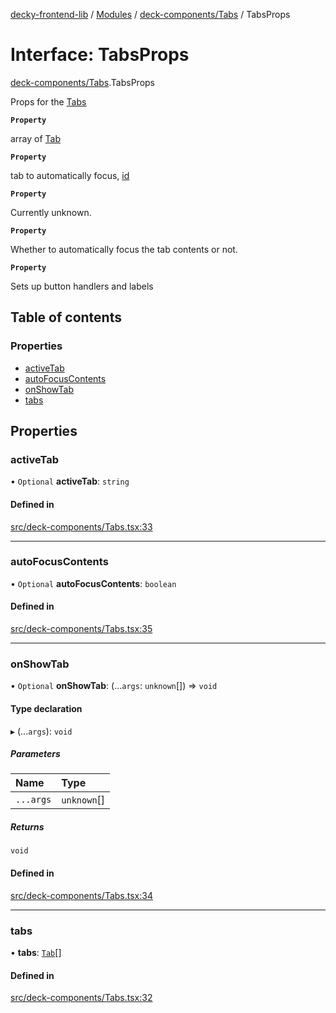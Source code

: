 [decky-frontend-lib](../README.md) / [Modules](../modules.md) / [deck-components/Tabs](../modules/deck_components_Tabs.md) / TabsProps

# Interface: TabsProps

[deck-components/Tabs](../modules/deck_components_Tabs.md).TabsProps

Props for the [Tabs](../modules/deck_components_Tabs.md#tabs)

**`Property`**

array of [Tab](deck_components_Tabs.Tab.md)

**`Property`**

tab to automatically focus, [id](deck_components_Tabs.Tab.md#id)

**`Property`**

Currently unknown.

**`Property`**

Whether to automatically focus the tab contents or not.

**`Property`**

Sets up button handlers and labels

## Table of contents

### Properties

- [activeTab](deck_components_Tabs.TabsProps.md#activetab)
- [autoFocusContents](deck_components_Tabs.TabsProps.md#autofocuscontents)
- [onShowTab](deck_components_Tabs.TabsProps.md#onshowtab)
- [tabs](deck_components_Tabs.TabsProps.md#tabs)

## Properties

### activeTab

• `Optional` **activeTab**: `string`

#### Defined in

[src/deck-components/Tabs.tsx:33](https://github.com/SteamDeckHomebrew/decky-frontend-lib/blob/0e0e0d2/src/deck-components/Tabs.tsx#L33)

___

### autoFocusContents

• `Optional` **autoFocusContents**: `boolean`

#### Defined in

[src/deck-components/Tabs.tsx:35](https://github.com/SteamDeckHomebrew/decky-frontend-lib/blob/0e0e0d2/src/deck-components/Tabs.tsx#L35)

___

### onShowTab

• `Optional` **onShowTab**: (...`args`: `unknown`[]) => `void`

#### Type declaration

▸ (...`args`): `void`

##### Parameters

| Name | Type |
| :------ | :------ |
| `...args` | `unknown`[] |

##### Returns

`void`

#### Defined in

[src/deck-components/Tabs.tsx:34](https://github.com/SteamDeckHomebrew/decky-frontend-lib/blob/0e0e0d2/src/deck-components/Tabs.tsx#L34)

___

### tabs

• **tabs**: [`Tab`](deck_components_Tabs.Tab.md)[]

#### Defined in

[src/deck-components/Tabs.tsx:32](https://github.com/SteamDeckHomebrew/decky-frontend-lib/blob/0e0e0d2/src/deck-components/Tabs.tsx#L32)

